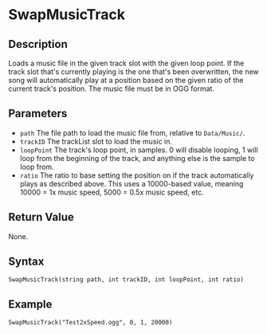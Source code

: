 # SwapMusicTrack

## Description
Loads a music file in the given track slot with the given loop point. If the track slot that's currently playing is the one that's been overwritten, the new song will automatically play at a position based on the given ratio of the current track's position. The music file must be in OGG format.

## Parameters

- `path`
The file path to load the music file from, relative to `Data/Music/`.
- `trackID`
The trackList slot to load the music in.
- `loopPoint`
The track's loop point, in samples. 0 will disable looping, 1 will loop from the beginning of the track, and anything else is the sample to loop from.
- `ratio`
The ratio to base setting the position on if the track automatically plays as described above. This uses a 10000-based value, meaning 10000 = 1x music speed, 5000 = 0.5x music speed, etc.

## Return Value
None.

## Syntax
```
SwapMusicTrack(string path, int trackID, int loopPoint, int ratio)
```

## Example
```
SwapMusicTrack("Test2xSpeed.ogg", 0, 1, 20000)
```
